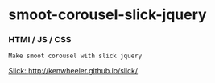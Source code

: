 # smoot-corousel-slick-jquery
### HTMl / JS / CSS
```
Make smoot corousel with slick jquery
```
<a href="http://kenwheeler.github.io/slick/">Slick: http://kenwheeler.github.io/slick/</a>
